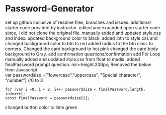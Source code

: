  # Password-Generator
set up github inclusive of readme files, branches and issues.
additional starter code provided by instructor. 
edited and expanded upon starter code.
since, I did not clone the original file. manually added and updated style.css and index.
updated background color to black.
added .btn to style.css and changed background color to btn to red
added radius to the btn class to corners.
Changed the card background to hot pink
changed the card body background to Gray.
add confirmation questions/confirmation
add For Loop    
manually added and updated style.css from float to media.
added finalPassword prompt question.
  min-height:200px;
  Removed the below from Javascript.       
    var passwordsize =["lowercase","uppercase", "Special character", "number"] //0 to 3

    for (var i =0; i < 8; i++) passwordsize < finalPassword.length; index++);
    const finalPassword = passwordsize[i];  
changed button color to lime green

